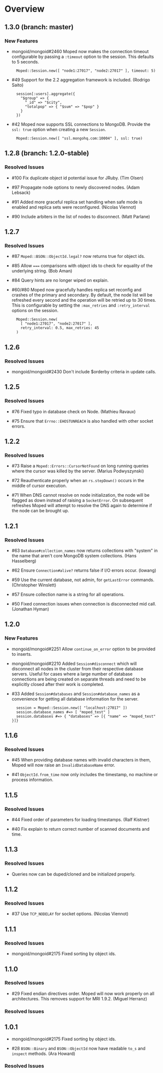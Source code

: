 # Overview

## 1.3.0 (branch: master)

### New Features

* mongoid/mongoid\#2460 Moped now makes the connection timeout configurable
  by passing a `:timeout` option to the session. This defaults to 5 seconds.

        Moped::Session.new([ "node1:27017", "node2:27017" ], timeout: 5)

* \#49 Support for the 2.2 aggregation framework is included. (Rodrigo Saito)

        session[:users].aggregate({
          "$group" => {
            "_id" => "$city",
            "totalpop" => { "$sum" => "$pop" }
          }
        })

* \#42 Moped now supports SSL connections to MongoDB. Provide the `ssl: true`
  option when creating a new `Session`.

        Moped::Session.new([ "ssl.mongohq.com:10004" ], ssl: true)

## 1.2.8 (branch: 1.2.0-stable)

### Resolved Issues

* \#100 Fix duplicate object id potential issue for JRuby. (Tim Olsen)

* \#97 Propagate node options to newly discovered nodes. (Adam Lebsack)

* \#91 Added more graceful replica set handling when safe mode is enabled
  and replica sets were reconfigured. (Nicolas Viennot)

* \#90 Include arbiters in the list of nodes to disconnect. (Matt Parlane)

## 1.2.7

### Resolved Issues

* \#87 `Moped::BSON::ObjectId.legal?` now returns true for object ids.

* \#85 Allow `===` comparisons with object ids to check for equality of the
  underlying string. (Bob Aman)

* \#84 Query hints are no longer wiped on explain.

* \#60/\#80 Moped now gracefully handles replica set reconfig and crashes of the
  primary and secondary. By default, the node list will be refreshed every
  second and the operation will be retried up to 30 times. This is configurable
  by setting the `:max_retries` and `:retry_interval` options on the session.

        Moped::Session.new(
          [ "node1:27017", "node2:27017" ],
          retry_interval: 0.5, max_retries: 45
        )

## 1.2.6

### Resolved Issues

* mongoid/mongoid\#2430 Don't include $orderby criteria in update calls.

## 1.2.5

### Resolved Issues

* \#76 Fixed typo in database check on Node. (Mathieu Ravaux)

* \#75 Ensure that `Errno::EHOSTUNREACH` is also handled with other socket errors.

## 1.2.2

### Resolved Issues

* \#73 Raise a `Moped::Errors::CursorNotFound` on long running queries where
  the cursor was killed by the server. (Marius Podwyszynski)

* \#72 Reauthenticate properly when an `rs.stepDown()` occurs in the middle of
  cursor execution.

* \#71 When DNS cannot resolve on node initialization, the node will be flagged
  as down instead of raising a `SocketError`. On subsequent refreshes Moped will
  attempt to resolve the DNS again to determine if the node can be brought up.

## 1.2.1

### Resolved Issues

* \#63 `Database#collection_names` now returns collections with "system" in
  the name that aren't core MongoDB system collections. (Hans Hasselberg)

* \#62 Ensure `Connection#alive?` returns false if I/O errors occur. (lowang)

* \#59 Use the current database, not admin, for `getLastError` commands.
  (Christopher Winslett)

* \#57 Ensure collection name is a string for all operations.

* \#50 Fixed connection issues when connection is disconnected mid call.
  (Jonathan Hyman)

## 1.2.0

### New Features

* mongoid/mongoid\#2251 Allow `continue_on_error` option to be provided to
  inserts.

* mongoid/mongoid\#2210 Added `Session#disconnect` which will disconnect all
  nodes in the cluster from their respective database servers. Useful for cases
  where a large number of database connections are being created on separate
  threads and need to be explicitly closed after their work is completed.

* \#33 Added `Session#databases` and `Session#database_names` as a convenience
  for getting all database information for the server.

        session = Moped::Session.new([ "localhost:27017" ])
        session.database_names #=> [ "moped_test" ]
        session.databases #=> { "databases" => [{ "name" => "moped_test" }]}

## 1.1.6

### Resolved Issues

* \#45 When providing database names with invalid characters in them, Moped
  will now raise an `InvalidDatabaseName` error.

* \#41 `ObjectId.from_time` now only includes the timestamp, no machine or
  process information.

## 1.1.5

### Resolved Issues

* \#44 Fixed order of parameters for loading timestamps. (Ralf Kistner)

* \#40 Fix explain to return correct number of scanned documents and time.

## 1.1.3

### Resolved Issues

* Queries now can be duped/cloned and be initialized properly.

## 1.1.2

### Resolved Issues

* \#37 Use `TCP_NODELAY` for socket options. (Nicolas Viennot)

## 1.1.1

### Resolved Issues

* mongoid/mongoid\#2175 Fixed sorting by object ids.

## 1.1.0

### Resolved Issues

* \#29 Fixed endian directives order. Moped will now work properly on
  all architectures. This removes support for MRI 1.9.2. (Miguel Herranz)

### Resolved Issues

## 1.0.1

* mongoid/mongoid\#2175 Fixed sorting by object ids.

* \#28 `BSON::Binary` and `BSON::ObjectId` now have readable `to_s` and
  `inspect` methods. (Ara Howard)

### Resolved Issues
